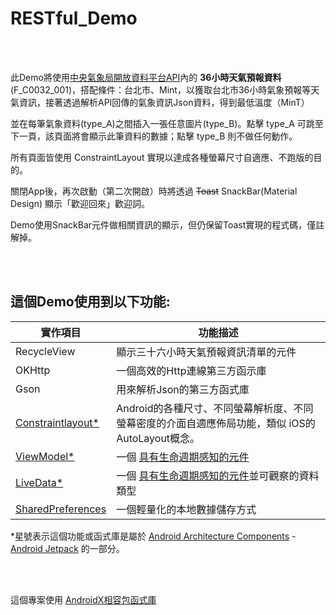 # RESTful_Demo

<br>
<br>

此Demo將使用[中央氣象局開放資料平台API](https://opendata.cwb.gov.tw/index)內的 **36小時天氣預報資料** (F_C0032_001)，搭配條件：台北市、Mint，以獲取台北市36小時氣象預報等天氣資訊，接著透過解析API回傳的氣象資訊Json資料，得到最低溫度（MinT）

並在每筆氣象資料(type_A)之間插入一張任意圖片(type_B)。點擊 type_A 可跳至下一頁，該頁面將會顯示此筆資料的數據；點擊 type_B 則不做任何動作。

所有頁面皆使用 ConstraintLayout 實現以達成各種螢幕尺寸自適應、不跑版的目的。

關閉App後，再次啟動（第二次開啟）時將透過 ~~Toast~~ SnackBar(Material Design) 顯示「歡迎回來」歡迎詞。

Demo使用SnackBar元件做相關資訊的顯示，但仍保留Toast實現的程式碼，僅註解掉。

<br>
<br>

## 這個Demo使用到以下功能:

| 實作項目 | 功能描述 |
| --- | --- |
| RecycleView | 顯示三十六小時天氣預報資訊清單的元件 |
| OKHttp | 一個高效的Http連線第三方函示庫 |
| Gson | 用來解析Json的第三方函式庫 |
| [Constraintlayout*](https://developer.android.com/reference/androidx/constraintlayout/widget/ConstraintLayout) | Android的各種尺寸、不同螢幕解析度、不同螢幕密度的介面自適應佈局功能，類似 iOS的 AutoLayout概念。 |
| [ViewModel*](https://developer.android.com/topic/libraries/architecture/viewmodel) | 一個 [具有生命週期感知的元件](https://developer.android.com/topic/libraries/architecture/lifecycle) |
| [LiveData*](https://developer.android.com/topic/libraries/architecture/livedata)| 一個 [具有生命週期感知的元件](https://developer.android.com/topic/libraries/architecture/lifecycle)並可觀察的資料類型 |
| [SharedPreferences](https://developer.android.com/reference/android/content/SharedPreferences) | 一個輕量化的本地數據儲存方式 |

*星號表示這個功能或函式庫是屬於 [Android Architecture Components](https://developer.android.com/topic/libraries/architecture) - [Android Jetpack](https://developer.android.com/jetpack) 的一部分。

<br>
<br>

這個專案使用 [AndroidX相容包函式庫](https://developer.android.com/jetpack/androidx)

<br>
<br>
